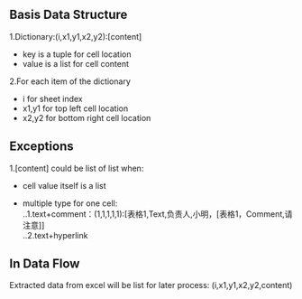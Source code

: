 ## Basis Data Structure
1.Dictionary:(i,x1,y1,x2,y2):[content]
- key is a tuple for cell location
- value is a list for cell content   
 
2.For each item of the dictionary
- i for sheet index
- x1,y1 for top left cell location
- x2,y2 for bottom right cell location  

## Exceptions
1.[content] could be list of list when:
- cell value itself is a list

- multiple type for one cell:   
..1.text+comment：(1,1,1,1,1):[表格1,Text,负责人,小明，[表格1，Comment,请注意]]  
..2.text+hyperlink

## In Data Flow
Extracted data from excel will be list for later process:
(i,x1,y1,x2,y2,content)




